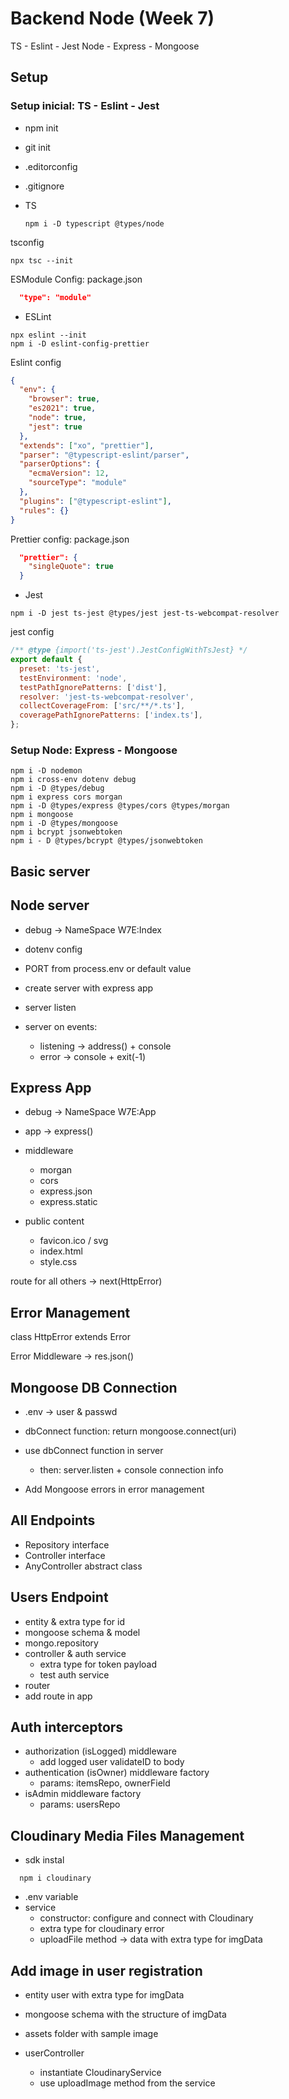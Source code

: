 # Backend Node (Week 7)

TS - Eslint - Jest
Node - Express - Mongoose

## Setup

### Setup inicial: TS - Eslint - Jest

- npm init
- git init
- .editorconfig
- .gitignore
- TS

  ```shell
  npm i -D typescript @types/node
  ```

tsconfig

  ```shell
  npx tsc --init
  ```

ESModule Config: package.json

```json
  "type": "module"
```

- ESLint

```shell
npx eslint --init
npm i -D eslint-config-prettier
```

Eslint config

```json
{
  "env": {
    "browser": true,
    "es2021": true,
    "node": true,
    "jest": true
  },
  "extends": ["xo", "prettier"],
  "parser": "@typescript-eslint/parser",
  "parserOptions": {
    "ecmaVersion": 12,
    "sourceType": "module"
  },
  "plugins": ["@typescript-eslint"],
  "rules": {}
}
```

Prettier config: package.json

```json
  "prettier": {
    "singleQuote": true
  }
```

- Jest

```shell
npm i -D jest ts-jest @types/jest jest-ts-webcompat-resolver
```

jest config

```js
/** @type {import('ts-jest').JestConfigWithTsJest} */
export default {
  preset: 'ts-jest',
  testEnvironment: 'node',
  testPathIgnorePatterns: ['dist'],
  resolver: 'jest-ts-webcompat-resolver',
  collectCoverageFrom: ['src/**/*.ts'],
  coveragePathIgnorePatterns: ['index.ts'],
};
```

### Setup Node: Express - Mongoose

```shell
npm i -D nodemon
npm i cross-env dotenv debug
npm i -D @types/debug
npm i express cors morgan
npm i -D @types/express @types/cors @types/morgan
npm i mongoose
npm i -D @types/mongoose
npm i bcrypt jsonwebtoken
npm i - D @types/bcrypt @types/jsonwebtoken
```

## Basic server

## Node server

- debug -> NameSpace W7E:Index
- dotenv config

- PORT from process.env or default value
- create server with express app

- server listen
- server on events:
  - listening -> address() + console
  - error -> console + exit(-1)

## Express App

- debug -> NameSpace W7E:App
- app -> express()

- middleware
  - morgan
  - cors
  - express.json
  - express.static

- public content
  - favicon.ico / svg
  - index.html
  - style.css

route for all others -> next(HttpError)

## Error Management

class HttpError extends Error

Error Middleware -> res.json()

## Mongoose DB Connection

- .env -> user & passwd
- dbConnect function: return mongoose.connect(uri)
- use dbConnect function in server
  - then: server.listen + console connection info

- Add Mongoose errors in error management

## All Endpoints

- Repository interface
- Controller interface
- AnyController abstract class

## Users Endpoint

- entity & extra type for id
- mongoose schema & model
- mongo.repository
- controller & auth service
  - extra type for token payload
  - test auth service
- router
- add route in app

## Auth interceptors

- authorization (isLogged) middleware
  - add logged user validateID to body
- authentication (isOwner) middleware factory
  - params: itemsRepo, ownerField
- isAdmin middleware factory
  - params: usersRepo

## Cloudinary Media Files Management

- sdk instal

```shell
  npm i cloudinary
```

- .env variable
- service
  - constructor: configure and connect with Cloudinary
  - extra type for cloudinary error
  - uploadFile method -> data with extra type for imgData

## Add image in user registration

- entity user with extra type for imgData
- mongoose schema with the structure of imgData

- assets folder with sample image

- userController
  - instantiate CloudinaryService
  - use uploadImage method from the service
